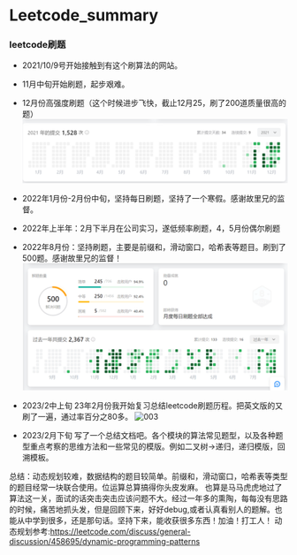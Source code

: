 # Leetcode_summary
### leetcode刷题
  - 2021/10/9号开始接触到有这个刷算法的网站。
  - 11月中旬开始刷题，起步艰难。
  - 12月份高强度刷题（这个时候进步飞快，截止12月25，刷了200道质量很高的题）
![001](./Pics/001.PNG)

  - 2022年1月份-2月份中旬，坚持每日刷题，坚持了一个寒假。感谢故里兄的监督。
  - 2022年上半年：2月下半月在公司实习，遂低频率刷题，4，5月份偶尔刷题
  - 2022年8月份：坚持刷题，主要是前缀和，滑动窗口，哈希表等题目。刷到了500题。感谢故里兄的监督！
![002](./Pics/002.PNG)
  - 2023/2中上旬 23年2月份我开始复习总结leetcode刷题历程。把英文版的又刷了一遍，通过率百分之80多。
![003](../Pics/003.PNG)
  - 2023/2月下旬 写了一个总结文档吧。各个模块的算法常见题型，以及各种题型重点考察的思维方法和一些常见的模版。例如二叉树->递归，递归模版，回溯模板。



 总结：动态规划较难，数据结构的题目较简单。前缀和，滑动窗口，哈希表等类型的题目经常一块联合使用。位运算总算搞得你头皮发麻。
  也算是马马虎虎地过了算法这一关，面试的话突击突击应该问题不大。经过一年多的熏陶，每每没有思路的时候，痛苦地抓头发，但是回顾下来，好好debug,或者认真看别人的题解。也能从中学到很多，还是那句话。坚持下来，能收获很多东西！加油！打工人！
动态规划参考:https://leetcode.com/discuss/general-discussion/458695/dynamic-programming-patterns

